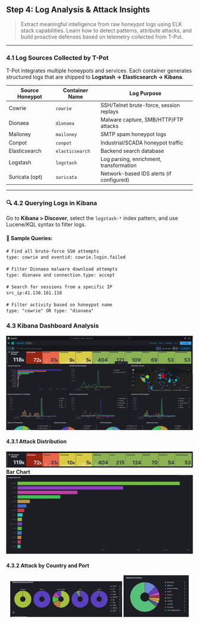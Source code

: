 ##  Step 4: Log Analysis & Attack Insights

> Extract meaningful intelligence from raw honeypot logs using ELK stack capabilities. Learn how to detect patterns, attribute attacks, and build proactive defenses based on telemetry collected from T-Pot.

---

###  4.1 Log Sources Collected by T-Pot

T-Pot integrates multiple honeypots and services. Each container generates structured logs that are shipped to **Logstash → Elasticsearch → Kibana**.

| Source Honeypot | Container Name | Log Purpose                                     |
|------------------|----------------|-------------------------------------------------|
| Cowrie           | `cowrie`       | SSH/Telnet brute-force, session replays        |
| Dionaea          | `dionaea`      | Malware capture, SMB/HTTP/FTP attacks          |
| Mailoney         | `mailoney`     | SMTP spam honeypot logs                         |
| Conpot           | `conpot`       | Industrial/SCADA honeypot traffic               |
| Elasticsearch    | `elasticsearch`| Backend search database                         |
| Logstash         | `logstash`     | Log parsing, enrichment, transformation         |
| Suricata (opt)   | `suricata`     | Network-based IDS alerts (if configured)        |

---

### 🔍 4.2 Querying Logs in Kibana

Go to **Kibana > Discover**, select the `logstash-*` index pattern, and use Lucene/KQL syntax to filter logs.

#### 📌 Sample Queries:
```kql
# Find all brute-force SSH attempts
type: cowrie and eventid: cowrie.login.failed

# Filter Dionaea malware download attempts
type: dionaea and connection.type: accept

# Search for sessions from a specific IP
src_ip:41.138.161.118

# Filter activity based on honeypot name
type: "cowrie" OR type: "dionaea"
```
### 4.3 Kibana Dashboard Analysis
![Kibana Dashboard](https://github.com/Parveen-Birthaliya/Honeypot/blob/main/images/DashBoard.png)

#### 4.3.1 Attack Distribution
![Attack Distribution](https://github.com/Parveen-Birthaliya/Honeypot/blob/main/images/AttackDist.png)
**Bar Chart**
![Bar Chart](https://github.com/Parveen-Birthaliya/Honeypot/blob/main/images/AttackDistBarchart.png)

#### 4.3.2 Attack by Country and Port



<p align="center">
  <img src="https://github.com/Parveen-Birthaliya/Honeypot/blob/main/images/PieChartCountryPort.png" width="60%" />
  <img src="https://github.com/Parveen-Birthaliya/Honeypot/blob/main/images/AttackByCountry.png" width="35%" />
</p>
